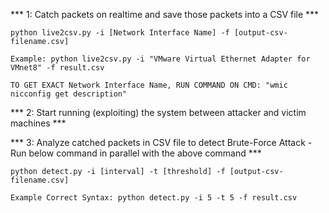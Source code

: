 *** 1: Catch packets on realtime and save those packets into a CSV file ***
```
python live2csv.py -i [Network Interface Name] -f [output-csv-filename.csv]
```
```
Example: python live2csv.py -i "VMware Virtual Ethernet Adapter for VMnet8" -f result.csv
```
```
TO GET EXACT Network Interface Name, RUN COMMAND ON CMD: "wmic nicconfig get description"
```



*** 2: Start running (exploiting) the system between attacker and victim machines  ***



*** 3: Analyze catched packets in CSV file to detect Brute-Force Attack - Run below command in parallel with the above command ***
```
python detect.py -i [interval] -t [threshold] -f [output-csv-filename.csv]
```
```
Example Correct Syntax: python detect.py -i 5 -t 5 -f result.csv
```